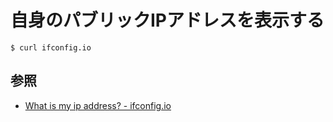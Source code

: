 # 自身のパブリックIPアドレスを表示する

```
$ curl ifconfig.io
```

## 参照
- [What is my ip address? - ifconfig.io](https://ifconfig.io/)
